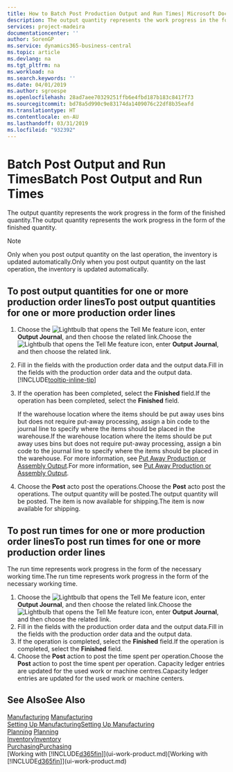```yaml
---
title: How to Batch Post Production Output and Run Times| Microsoft Docs
description: The output quantity represents the work progress in the form of the finished quantity.
services: project-madeira
documentationcenter: ''
author: SorenGP
ms.service: dynamics365-business-central
ms.topic: article
ms.devlang: na
ms.tgt_pltfrm: na
ms.workload: na
ms.search.keywords: ''
ms.date: 04/01/2019
ms.author: sgroespe
ms.openlocfilehash: 28ad7aee70329251ffb6e4fbd187b183c8417f73
ms.sourcegitcommit: bd78a5d990c9e83174da1409076c22df8b35eafd
ms.translationtype: HT
ms.contentlocale: en-AU
ms.lasthandoff: 03/31/2019
ms.locfileid: "932392"
---
```

# <a name="batch-post-output-and-run-times"></a><span data-ttu-id="ba5f6-103">Batch Post Output and Run Times</span><span class="sxs-lookup"><span data-stu-id="ba5f6-103">Batch Post Output and Run Times</span></span>
<span data-ttu-id="ba5f6-104">The output quantity represents the work progress in the form of the finished quantity.</span><span class="sxs-lookup"><span data-stu-id="ba5f6-104">The output quantity represents the work progress in the form of the finished quantity.</span></span>  

> [!NOTE]
> <span data-ttu-id="ba5f6-105">Only when you post output quantity on the last operation, the inventory is updated automatically.</span><span class="sxs-lookup"><span data-stu-id="ba5f6-105">Only when you post output quantity on the last operation, the inventory is updated automatically.</span></span>  

## <a name="to-post-output-quantities-for-one-or-more-production-order-lines"></a><span data-ttu-id="ba5f6-106">To post output quantities for one or more production order lines</span><span class="sxs-lookup"><span data-stu-id="ba5f6-106">To post output quantities for one or more production order lines</span></span>
1. <span data-ttu-id="ba5f6-107">Choose the ![Lightbulb that opens the Tell Me feature](media/ui-search/search_small.png "Tell me what you want to do") icon, enter **Output Journal**, and then choose the related link.</span><span class="sxs-lookup"><span data-stu-id="ba5f6-107">Choose the ![Lightbulb that opens the Tell Me feature](media/ui-search/search_small.png "Tell me what you want to do") icon, enter **Output Journal**, and then choose the related link.</span></span>  
2. <span data-ttu-id="ba5f6-108">Fill in the fields with the production order data and the output data.</span><span class="sxs-lookup"><span data-stu-id="ba5f6-108">Fill in the fields with the production order data and the output data.</span></span> [!INCLUDE[tooltip-inline-tip](includes/tooltip-inline-tip_md.md)]
3. <span data-ttu-id="ba5f6-109">If the operation has been completed, select the **Finished** field.</span><span class="sxs-lookup"><span data-stu-id="ba5f6-109">If the operation has been completed, select the **Finished** field.</span></span>  

    <span data-ttu-id="ba5f6-110">If the warehouse location where the items should be put away uses bins but does not require put-away processing,  assign a bin code to the journal line to specify where the items should be placed in the warehouse.</span><span class="sxs-lookup"><span data-stu-id="ba5f6-110">If the warehouse location where the items should be put away uses bins but does not require put-away processing,  assign a bin code to the journal line to specify where the items should be placed in the warehouse.</span></span> <span data-ttu-id="ba5f6-111">For more information, see [Put Away Production or Assembly Output](warehouse-how-to-put-away-production-output.md).</span><span class="sxs-lookup"><span data-stu-id="ba5f6-111">For more information, see [Put Away Production or Assembly Output](warehouse-how-to-put-away-production-output.md).</span></span>  

4. <span data-ttu-id="ba5f6-112">Choose the **Post** acto post the operations.</span><span class="sxs-lookup"><span data-stu-id="ba5f6-112">Choose the **Post** acto post the operations.</span></span> <span data-ttu-id="ba5f6-113">The output quantity will be posted.</span><span class="sxs-lookup"><span data-stu-id="ba5f6-113">The output quantity will be posted.</span></span> <span data-ttu-id="ba5f6-114">The item is now available for shipping.</span><span class="sxs-lookup"><span data-stu-id="ba5f6-114">The item is now available for shipping.</span></span>  

## <a name="to-post-run-times-for-one-or-more-production-order-lines"></a><span data-ttu-id="ba5f6-115">To post run times for one or more production order lines</span><span class="sxs-lookup"><span data-stu-id="ba5f6-115">To post run times for one or more production order lines</span></span>
<span data-ttu-id="ba5f6-116">The run time represents work progress in the form of the necessary working time.</span><span class="sxs-lookup"><span data-stu-id="ba5f6-116">The run time represents work progress in the form of the necessary working time.</span></span>    

1.  <span data-ttu-id="ba5f6-117">Choose the ![Lightbulb that opens the Tell Me feature](media/ui-search/search_small.png "Tell me what you want to do") icon, enter **Output Journal**, and then choose the related link.</span><span class="sxs-lookup"><span data-stu-id="ba5f6-117">Choose the ![Lightbulb that opens the Tell Me feature](media/ui-search/search_small.png "Tell me what you want to do") icon, enter **Output Journal**, and then choose the related link.</span></span>  
2. <span data-ttu-id="ba5f6-118">Fill in the fields with the production order data and the output data.</span><span class="sxs-lookup"><span data-stu-id="ba5f6-118">Fill in the fields with the production order data and the output data.</span></span>  
3.  <span data-ttu-id="ba5f6-119">If the operation is completed, select the **Finished** field.</span><span class="sxs-lookup"><span data-stu-id="ba5f6-119">If the operation is completed, select the **Finished** field.</span></span>  
4. <span data-ttu-id="ba5f6-120">Choose the **Post** action to post the time spent per operation.</span><span class="sxs-lookup"><span data-stu-id="ba5f6-120">Choose the **Post** action to post the time spent per operation.</span></span> <span data-ttu-id="ba5f6-121">Capacity ledger entries are updated for the used work or machine centres.</span><span class="sxs-lookup"><span data-stu-id="ba5f6-121">Capacity ledger entries are updated for the used work or machine centers.</span></span>

## <a name="see-also"></a><span data-ttu-id="ba5f6-122">See Also</span><span class="sxs-lookup"><span data-stu-id="ba5f6-122">See Also</span></span>  
<span data-ttu-id="ba5f6-123">[Manufacturing](production-manage-manufacturing.md)  </span><span class="sxs-lookup"><span data-stu-id="ba5f6-123">[Manufacturing](production-manage-manufacturing.md)  </span></span>  
[<span data-ttu-id="ba5f6-124">Setting Up Manufacturing</span><span class="sxs-lookup"><span data-stu-id="ba5f6-124">Setting Up Manufacturing</span></span>](production-configure-production-processes.md)  
<span data-ttu-id="ba5f6-125">[Planning](production-planning.md)    </span><span class="sxs-lookup"><span data-stu-id="ba5f6-125">[Planning](production-planning.md)    </span></span>  
[<span data-ttu-id="ba5f6-126">Inventory</span><span class="sxs-lookup"><span data-stu-id="ba5f6-126">Inventory</span></span>](inventory-manage-inventory.md)  
[<span data-ttu-id="ba5f6-127">Purchasing</span><span class="sxs-lookup"><span data-stu-id="ba5f6-127">Purchasing</span></span>](purchasing-manage-purchasing.md)  
<span data-ttu-id="ba5f6-128">[Working with [!INCLUDE[d365fin](includes/d365fin_md.md)]](ui-work-product.md)</span><span class="sxs-lookup"><span data-stu-id="ba5f6-128">[Working with [!INCLUDE[d365fin](includes/d365fin_md.md)]](ui-work-product.md)</span></span>
